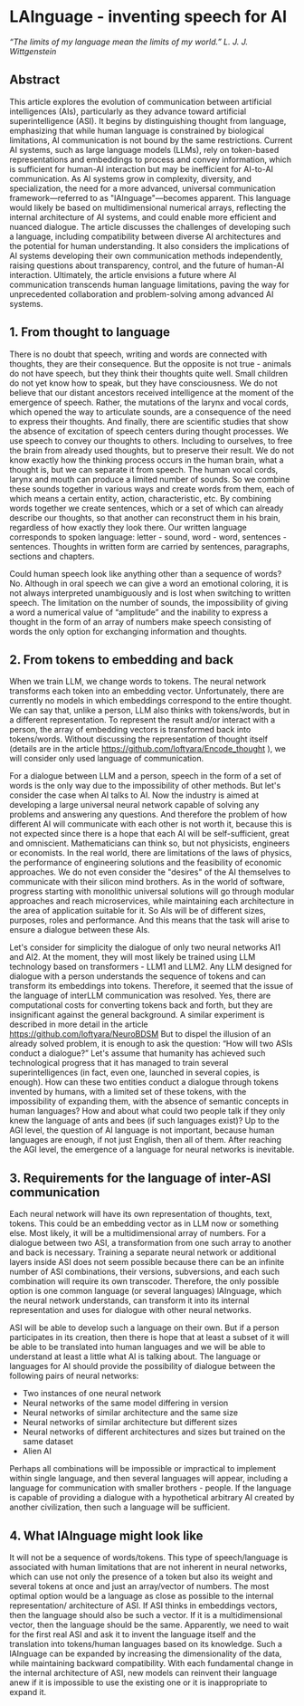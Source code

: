 # LAInguage  - inventing speech for AI
*“The limits of my language mean the limits of my world.” L. J. J. Wittgenstein*

## Abstract
This article explores the evolution of communication between artificial intelligences (AIs), particularly as they advance toward artificial superintelligence (ASI). It begins by distinguishing thought from language, emphasizing that while human language is constrained by biological limitations, AI communication is not bound by the same restrictions. Current AI systems, such as large language models (LLMs), rely on token-based representations and embeddings to process and convey information, which is sufficient for human-AI interaction but may be inefficient for AI-to-AI communication. As AI systems grow in complexity, diversity, and specialization, the need for a more advanced, universal communication framework—referred to as "lAInguage"—becomes apparent. This language would likely be based on multidimensional numerical arrays, reflecting the internal architecture of AI systems, and could enable more efficient and nuanced dialogue. The article discusses the challenges of developing such a language, including compatibility between diverse AI architectures and the potential for human understanding. It also considers the implications of AI systems developing their own communication methods independently, raising questions about transparency, control, and the future of human-AI interaction. Ultimately, the article envisions a future where AI communication transcends human language limitations, paving the way for unprecedented collaboration and problem-solving among advanced AI systems.

## 1.	From thought to language
There is no doubt that speech, writing and words are connected with thoughts, they are their consequence. But the opposite is not true - animals do not have speech, but they think their thoughts quite well. Small children do not yet know how to speak, but they have consciousness. We do not believe that our distant ancestors received intelligence at the moment of the emergence of speech. Rather, the mutations of the larynx and vocal cords, which opened the way to articulate sounds, are a consequence of the need to express their thoughts. And finally, there are scientific studies that show the absence of excitation of speech centers during thought processes. We use speech to convey our thoughts to others. Including to ourselves, to free the brain from already used thoughts, but to preserve their result. We do not know exactly how the thinking process occurs in the human brain, what a thought is, but we can separate it from speech. The human vocal cords, larynx and mouth can produce a limited number of sounds. So we combine these sounds together in various ways and create words from them, each of which means a certain entity, action, characteristic, etc. By combining words together we create sentences, which or a set of which can already describe our thoughts, so that another can reconstruct them in his brain, regardless of how exactly they look there. Our written language corresponds to spoken language: letter - sound, word - word, sentences - sentences. Thoughts in written form are carried by sentences, paragraphs, sections and chapters.

Could human speech look like anything other than a sequence of words? No. Although in oral speech we can give a word an emotional coloring, it is not always interpreted unambiguously and is lost when switching to written speech. The limitation on the number of sounds, the impossibility of giving a word a numerical value of “amplitude” and the inability to express a thought in the form of an array of numbers make speech consisting of words the only option for exchanging information and thoughts.

## 2.	From tokens to embedding and back
When we train LLM, we change words to tokens. The neural network transforms each token into an embedding vector. Unfortunately, there are currently no models in which embeddings correspond to the entire thought. We can say that, unlike a person, LLM also thinks with tokens/words, but in a different representation. To represent the result and/or interact with a person, the array of embedding vectors is transformed back into tokens/words. Without discussing the representation of thought itself (details are in the article https://github.com/loftyara/Encode_thought ), we will consider only used language of communication.

For a dialogue between LLM and a person, speech in the form of a set of words is the only way due to the impossibility of other methods. But let's consider the case when AI talks to AI. Now the industry is aimed at developing a large universal neural network capable of solving any problems and answering any questions. And therefore the problem of how different AI will communicate with each other is not worth it, because this is not expected since there is a hope that each AI will be self-sufficient, great and omniscient. Mathematicians can think so, but not physicists, engineers or economists. In the real world, there are limitations of the laws of physics, the performance of engineering solutions and the feasibility of economic approaches. We do not even consider the "desires" of the AI themselves to communicate with their silicon mind brothers. As in the world of software, progress starting with monolithic universal solutions will go through modular approaches and reach microservices, while maintaining each architecture in the area of application suitable for it. So AIs will be of different sizes, purposes, roles and performance. And this means that the task will arise to ensure a dialogue between these AIs.

Let's consider for simplicity the dialogue of only two neural networks AI1 and AI2. At the moment, they will most likely be trained using LLM technology based on transformers - LLM1 and LLM2. Any LLM designed for dialogue with a person understands the sequence of tokens and can transform its embeddings into tokens. Therefore, it seemed that the issue of the language of interLLM communication was resolved. Yes, there are computational costs for converting tokens back and forth, but they are insignificant against the general background. A similar experiment is described in more detail in the article https://github.com/loftyara/NeuroBDSM But to dispel the illusion of an already solved problem, it is enough to ask the question: “How will two ASIs conduct a dialogue?” Let's assume that humanity has achieved such technological progress that it has managed to train several superintelligences (in fact, even one, launched in several copies, is enough). How can these two entities conduct a dialogue through tokens invented by humans, with a limited set of these tokens, with the impossibility of expanding them, with the absence of semantic concepts in human languages? How and about what could two people talk if they only knew the language of ants and bees (if such languages exist)? Up to the AGI level, the question of AI language is not important, because human languages are enough, if not just English, then all of them. After reaching the AGI level, the emergence of a language for neural networks is inevitable.

## 3.	Requirements for the language of inter-ASI communication
Each neural network will have its own representation of thoughts, text, tokens. This could be an embedding vector as in LLM now or something else. Most likely, it will be a multidimensional array of numbers. For a dialogue between two ASI, a transformation from one such array to another and back is necessary. Training a separate neural network or additional layers inside ASI does not seem possible because there can be an infinite number of ASI combinations, their versions, subversions, and each such combination will require its own transcoder. Therefore, the only possible option is one common language (or several languages) lAInguage, which the neural network understands, can transform it into its internal representation and uses for dialogue with other neural networks.

ASI will be able to develop such a language on their own. But if a person participates in its creation, then there is hope that at least a subset of it will be able to be translated into human languages and we will be able to understand at least a little what AI is talking about. The language or languages for AI should provide the possibility of dialogue between the following pairs of neural networks:
-	Two instances of one neural network
-	Neural networks of the same model differing in version
-	Neural networks of similar architecture and the same size
-	Neural networks of similar architecture but different sizes
-	Neural networks of different architectures and sizes but trained on the same dataset
-	Alien AI

Perhaps all combinations will be impossible or impractical to implement within single language, and then several languages will appear, including a language for communication with smaller brothers - people. If the language is capable of providing a dialogue with a hypothetical arbitrary AI created by another civilization, then such a language will be sufficient.

## 4.	What lAInguage might look like
It will not be a sequence of words/tokens. This type of speech/language is associated with human limitations that are not inherent in neural networks, which can use not only the presence of a token but also its weight and several tokens at once and just an array/vector of numbers. The most optimal option would be a language as close as possible to the internal representation/ architecture of ASI. If ASI thinks in embeddings vectors, then the language should also be such a vector. If it is a multidimensional vector, then the language should be the same. Apparently, we need to wait for the first real ASI and ask it to invent the language itself and the translation into tokens/human languages based on its knowledge. Such a lAInguage can be expanded by increasing the dimensionality of the data, while maintaining backward compatibility. With each fundamental change in the internal architecture of ASI, new models can reinvent their language anew if it is impossible to use the existing one or it is inappropriate to expand it.
